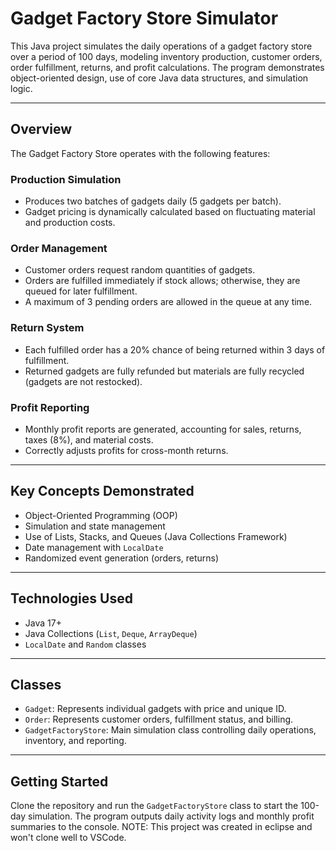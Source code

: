 # Gadget Factory Store Simulator

This Java project simulates the daily operations of a gadget factory store over a period of 100 days, modeling inventory production, customer orders, order fulfillment, returns, and profit calculations. The program demonstrates object-oriented design, use of core Java data structures, and simulation logic.

---

## Overview

The Gadget Factory Store operates with the following features:

### Production Simulation

- Produces two batches of gadgets daily (5 gadgets per batch).
- Gadget pricing is dynamically calculated based on fluctuating material and production costs.

### Order Management

- Customer orders request random quantities of gadgets.
- Orders are fulfilled immediately if stock allows; otherwise, they are queued for later fulfillment.
- A maximum of 3 pending orders are allowed in the queue at any time.

### Return System

- Each fulfilled order has a 20% chance of being returned within 3 days of fulfillment.
- Returned gadgets are fully refunded but materials are fully recycled (gadgets are not restocked).

### Profit Reporting

- Monthly profit reports are generated, accounting for sales, returns, taxes (8%), and material costs.
- Correctly adjusts profits for cross-month returns.

---

## Key Concepts Demonstrated

- Object-Oriented Programming (OOP)
- Simulation and state management
- Use of Lists, Stacks, and Queues (Java Collections Framework)
- Date management with `LocalDate`
- Randomized event generation (orders, returns)

---

## Technologies Used

- Java 17+
- Java Collections (`List`, `Deque`, `ArrayDeque`)
- `LocalDate` and `Random` classes

---

## Classes

- `Gadget`: Represents individual gadgets with price and unique ID.
- `Order`: Represents customer orders, fulfillment status, and billing.
- `GadgetFactoryStore`: Main simulation class controlling daily operations, inventory, and reporting.

---

## Getting Started

Clone the repository and run the `GadgetFactoryStore` class to start the 100-day simulation. The program outputs daily activity logs and monthly profit summaries to the console.
NOTE: This project was created in eclipse and won't clone well to VSCode. 
